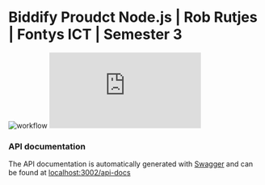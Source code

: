 # Biddify Proudct Node.js | Rob Rutjes | Fontys ICT | Semester 3

![workflow](https://github.com/Biddify/biddify-product-node.js/actions/workflows/main.yml/badge.svg)
[![GitHub issues](https://img.shields.io/github/issues/Biddify/biddify-product-node.js?logo=GitHub)](https://github.com/Biddify/biddify-product-node.js/issues)

### API documentation
The API documentation is automatically generated with [Swagger](https://swagger.io/) and can be found at [localhost:3002/api-docs](https://localhost:3002/api-docs)